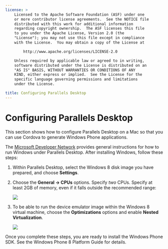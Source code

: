 ```yaml
---
license: >
    Licensed to the Apache Software Foundation (ASF) under one
    or more contributor license agreements.  See the NOTICE file
    distributed with this work for additional information
    regarding copyright ownership.  The ASF licenses this file
    to you under the Apache License, Version 2.0 (the
    "License"); you may not use this file except in compliance
    with the License.  You may obtain a copy of the License at

        http://www.apache.org/licenses/LICENSE-2.0

    Unless required by applicable law or agreed to in writing,
    software distributed under the License is distributed on an
    "AS IS" BASIS, WITHOUT WARRANTIES OR CONDITIONS OF ANY
    KIND, either express or implied.  See the License for the
    specific language governing permissions and limitations
    under the License.

title: Configuring Parallels Desktop
---
```


# Configuring Parallels Desktop

This section shows how to configure Parallels Desktop on a Mac so that
you can use Cordova to generate Windows Phone applications.

The
[Microsoft Developer Network](http://msdn.microsoft.com/en-US/library/windows/apps/jj945424)
provides general instructions for how to run Windows under Parallels
Desktop. After installing Windows, follow these steps:

1. Within Parallels Desktop, select the Windows 8 disk image you have
   prepared, and choose __Settings__.

1. Choose the __General &rarr; CPUs__ options. Specify _two_ CPUs.
   Specify at least 2GB of memory, even if it falls outside the
   recommended range:

   ![](img/guide/platforms/wp8/parallel_cpu_opts.png)

1. To be able to run the device emulator image within the Windows 8
   virtual machine, choose the __Optimizations__ options and enable
   __Nested Virtualization__.

   ![](img/guide/platforms/wp8/parallel_optimize_opts.png)

Once you complete these steps, you are ready to install the Windows
Phone SDK.  See the Windows Phone 8 Platform Guide for details.
